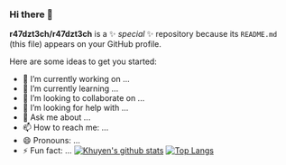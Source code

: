 ### Hi there 👋


**r47dzt3ch/r47dzt3ch** is a ✨ _special_ ✨ repository because its `README.md` (this file) appears on your GitHub profile.

Here are some ideas to get you started:

- 🔭 I’m currently working on ...
- 🌱 I’m currently learning ...
- 👯 I’m looking to collaborate on ...
- 🤔 I’m looking for help with ...
- 💬 Ask me about ...
- 📫 How to reach me: ...
- 😄 Pronouns: ...
- ⚡ Fun fact: ...
[![Khuyen's github stats](https://github-readme-stats.vercel.app/api?username=r47dzt3ch&count_private=true&show_icons=true&theme=radical&hide_rank=false)](https://github.com/r47dzt3ch/github-readme-stats)
[![Top Langs](https://github-readme-stats.vercel.app/api/top-langs/?username=r47dzt3ch)](https://github.com/anuraghazra/github-readme-stats)
